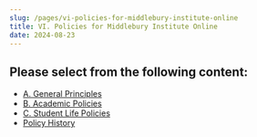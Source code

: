 ```yaml
---
slug: /pages/vi-policies-for-middlebury-institute-online
title: VI. Policies for Middlebury Institute Online
date: 2024-08-23
---
```


## Please select from the following content:

*   [A. General Principles](/pages/vi-policies-for-middlebury-institute-online/a-general-policies/)
*   [B. Academic Policies](/pages/vi-policies-for-middlebury-institute-online/vi-b-academic-policies/)
*   [C. Student Life Policies](/pages/vi-policies-for-middlebury-institute-online/vi-c-student-life-policies/)
*   [Policy History](/pages/vi-policies-for-middlebury-institute-online/vi-policy-history/)